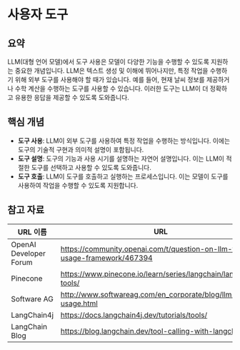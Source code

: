 # 사용자 도구

## 요약
LLM(대형 언어 모델)에서 도구 사용은 모델이 다양한 기능을 수행할 수 있도록 지원하는 중요한 개념입니다. LLM은 텍스트 생성 및 이해에 뛰어나지만, 특정 작업을 수행하기 위해 외부 도구를 사용해야 할 때가 있습니다. 예를 들어, 현재 날씨 정보를 제공하거나 수학 계산을 수행하는 도구를 사용할 수 있습니다. 이러한 도구는 LLM이 더 정확하고 유용한 응답을 제공할 수 있도록 도와줍니다.

## 핵심 개념
- **도구 사용**: LLM이 외부 도구를 사용하여 특정 작업을 수행하는 방식입니다. 이에는 도구의 기술적 구현과 의미적 설명이 포함됩니다.
- **도구 설명**: 도구의 기능과 사용 시기를 설명하는 자연어 설명입니다. 이는 LLM이 적절한 도구를 선택하고 사용할 수 있도록 도와줍니다.
- **도구 호출**: LLM이 도구를 호출하고 실행하는 프로세스입니다. 이는 모델이 도구를 사용하여 작업을 수행할 수 있도록 지원합니다.

## 참고 자료
| URL 이름 | URL |
| --- | --- |
| OpenAI Developer Forum | https://community.openai.com/t/question-on-llm-tool-usage-framework/467394 |
| Pinecone | https://www.pinecone.io/learn/series/langchain/langchain-tools/ |
| Software AG | http://www.softwareag.com/en_corporate/blog/llm-tool-usage.html |
| LangChain4j | https://docs.langchain4j.dev/tutorials/tools/ |
| LangChain Blog | https://blog.langchain.dev/tool-calling-with-langchain/ |